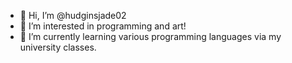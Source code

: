 - 👋 Hi, I’m @hudginsjade02
- 👀 I’m interested in programming and art!
- 🌱 I’m currently learning various programming languages via my university classes.

<!---
hudginsjade02/hudginsjade02 is a ✨ special ✨ repository because its `README.md` (this file) appears on your GitHub profile.
You can click the Preview link to take a look at your changes.
--->

